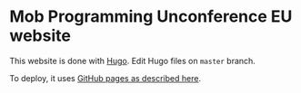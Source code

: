 # Mob Programming Unconference EU website

This website is done with [Hugo](https://gohugo.io). Edit Hugo files on `master` branch.

To deploy, it uses [GitHub pages as described here](https://gohugo.io/hosting-and-deployment/hosting-on-github/#deployment-of-project-pages-from-your-gh-pages-branch).
